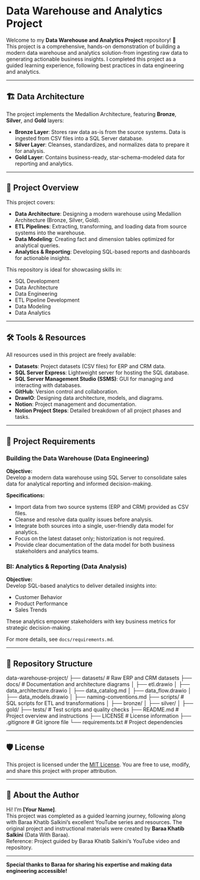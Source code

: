 # Data Warehouse and Analytics Project

Welcome to my **Data Warehouse and Analytics Project** repository! 🚀  
This project is a comprehensive, hands-on demonstration of building a modern data warehouse and analytics solution-from ingesting raw data to generating actionable business insights. I completed this project as a guided learning experience, following best practices in data engineering and analytics.

---

## 🏗️ Data Architecture

The project implements the Medallion Architecture, featuring **Bronze**, **Silver**, and **Gold** layers:

- **Bronze Layer**: Stores raw data as-is from the source systems. Data is ingested from CSV files into a SQL Server database.
- **Silver Layer**: Cleanses, standardizes, and normalizes data to prepare it for analysis.
- **Gold Layer**: Contains business-ready, star-schema-modeled data for reporting and analytics.

---

## 📖 Project Overview

This project covers:

- **Data Architecture**: Designing a modern warehouse using Medallion Architecture (Bronze, Silver, Gold).
- **ETL Pipelines**: Extracting, transforming, and loading data from source systems into the warehouse.
- **Data Modeling**: Creating fact and dimension tables optimized for analytical queries.
- **Analytics & Reporting**: Developing SQL-based reports and dashboards for actionable insights.

This repository is ideal for showcasing skills in:

- SQL Development
- Data Architecture
- Data Engineering
- ETL Pipeline Development
- Data Modeling
- Data Analytics

---

## 🛠️ Tools & Resources

All resources used in this project are freely available:

- **Datasets**: Project datasets (CSV files) for ERP and CRM data.
- **SQL Server Express**: Lightweight server for hosting the SQL database.
- **SQL Server Management Studio (SSMS)**: GUI for managing and interacting with databases.
- **GitHub**: Version control and collaboration.
- **DrawIO**: Designing data architecture, models, and diagrams.
- **Notion**: Project management and documentation.
- **Notion Project Steps**: Detailed breakdown of all project phases and tasks.

---

## 🚀 Project Requirements

### Building the Data Warehouse (Data Engineering)

**Objective:**  
Develop a modern data warehouse using SQL Server to consolidate sales data for analytical reporting and informed decision-making.

**Specifications:**

- Import data from two source systems (ERP and CRM) provided as CSV files.
- Cleanse and resolve data quality issues before analysis.
- Integrate both sources into a single, user-friendly data model for analytics.
- Focus on the latest dataset only; historization is not required.
- Provide clear documentation of the data model for both business stakeholders and analytics teams.

### BI: Analytics & Reporting (Data Analysis)

**Objective:**  
Develop SQL-based analytics to deliver detailed insights into:

- Customer Behavior
- Product Performance
- Sales Trends

These analytics empower stakeholders with key business metrics for strategic decision-making.

For more details, see `docs/requirements.md`.

---

## 📂 Repository Structure
data-warehouse-project/
├── datasets/ # Raw ERP and CRM datasets
├── docs/ # Documentation and architecture diagrams
│ ├── etl.drawio
│ ├── data_architecture.drawio
│ ├── data_catalog.md
│ ├── data_flow.drawio
│ ├── data_models.drawio
│ ├── naming-conventions.md
├── scripts/ # SQL scripts for ETL and transformations
│ ├── bronze/
│ ├── silver/
│ ├── gold/
├── tests/ # Test scripts and quality checks
├── README.md # Project overview and instructions
├── LICENSE # License information
├── .gitignore # Git ignore file
└── requirements.txt # Project dependencies

---

## 🛡️ License

This project is licensed under the [MIT License](LICENSE). You are free to use, modify, and share this project with proper attribution.

---

## 🌟 About the Author

Hi! I’m **[Your Name]**.  
This project was completed as a guided learning journey, following along with Baraa Khatib Salkini’s excellent YouTube series and resources. The original project and instructional materials were created by **Baraa Khatib Salkini** (Data With Baraa).  
Reference: Project guided by Baraa Khatib Salkini’s YouTube video and repository.

---

**Special thanks to Baraa for sharing his expertise and making data engineering accessible!**

